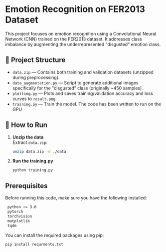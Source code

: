 # Emotion Recognition on FER2013 Dataset

This project focuses on emotion recognition using a Convolutional Neural Network (CNN) trained on the FER2013 dataset. It addresses class imbalance by augmenting the underrepresented "disgusted" emotion class.

## 📁 Project Structure

- `data.zip` — Contains both training and validation datasets (unzipped during preprocessing).
- `data_augmentation.py` — Script to generate additional images specifically for the "disgusted" class (originally ~450 samples).
- `plotting.py` — Plots and saves training/validation accuracy and loss curves to `result.png`.
- `training.py` — Train the model. The code has been written to run on the GPU 

## 🚀 How to Run

1. **Unzip the data**  
   Extract `data.zip`:
   ```bash
   unzip data.zip -d ./data
2. **Run the training.py**
   ```bash
   python training.py
   ```

## Prerequisites
   
   Before running this code, make sure you have the following installed:
   
  ```bash
   python >= 3.6
   pytorch
   torchvision
   matplotlib
   tqdm 
   ```
   
   You can install the required packages using pip:
   
   ```bash
   pip install requrments.txt
   ```

